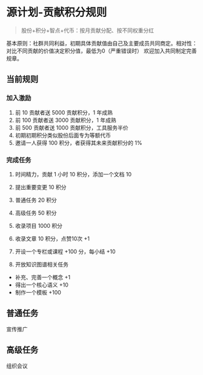 源计划-贡献积分规则
============

> 股份+积分+智点+代币：按月贡献分配、按不同权重分红

基本原则：社群共同利益，初期具体贡献值由自己及主要成员共同商定。相对性：对比不同贡献的价值决定积分值，最低为0（严重错误时）
欢迎加入共同制定完善规章。

## 当前规则

### 加入激励

1. 前 10 贡献者送 5000 贡献积分，1 年成熟
1. 前 100 贡献者送 3000 贡献积分，1 年成熟
1. 前 500 贡献者送 1000 贡献积分，工具服务半价
1. 初期初期积分类似股份后面专为等额代币
1. 邀请一人获得 100 积分，者获得其未来贡献积分的 1%

### 完成任务
1. 时间精力，贡献 1 小时 10 积分，添加一个文档 10
1. 提出重要变更 10 积分
1. 普通任务 20 积分
1. 高级任务 50 积分
1. 收录项目 1000 积分
1. 收录文章 10 积分，点赞10次 +1
1. 开设一个专栏或课程 +100 分，每小结 +10

1. 开放知识图谱相关任务
  - 补充、完善一个概念 +1 
  - 得出一个核心语义 +10
  - 制作一个模板 +100

## 普通任务

宣传推广

## 高级任务

组织会议
